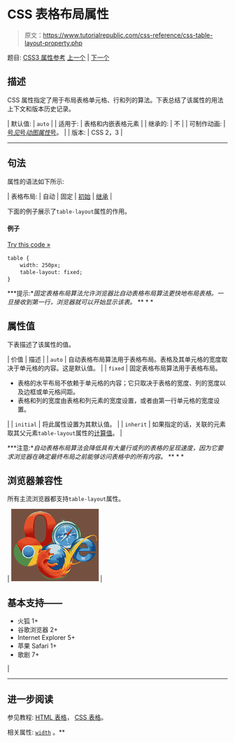 # CSS 表格布局属性

> 原文：<https://www.tutorialrepublic.com/css-reference/css-table-layout-property.php>

题目: [CSS3 属性参考](css3-properties.php) [上一个](css3-tab-size-property.php) | [下一个](css-text-align-property.php)

## 描述

CSS 属性指定了用于布局表格单元格、行和列的算法。下表总结了该属性的用法上下文和版本历史记录。

| 默认值: | `auto` |
| 适用于: | 表格和内嵌表格元素 |
| 继承的: | 不 |
| 可制作动画: | [号*见*号*动图属性*号](css-animatable-properties.php)。 |
| 版本: | CSS 2，3 |

* * *

## 句法

属性的语法如下所示:

| 表格布局: | 自动 &#124; 固定 &#124; [初始](../definitions.php#initial) &#124; [继承](../definitions.php#inherit) |

下面的例子展示了`table-layout`属性的作用。

#### 例子

[Try this code »](../codelab.php?topic=css&file=table-layout-property "Try this code using online Editor")

```
table {
    width: 250px;
    table-layout: fixed;
}
```

 ***提示:**固定表格布局算法允许浏览器比自动表格布局算法更快地布局表格。一旦接收到第一行，浏览器就可以开始显示该表。*  ** * *

## 属性值

下表描述了该属性的值。

| 价值 | 描述 |
| `auto` | 自动表格布局算法用于表格布局。表格及其单元格的宽度取决于单元格的内容。这是默认值。 |
| `fixed` | 固定表格布局算法用于表格布局。

*   表格的水平布局不依赖于单元格的内容；它只取决于表格的宽度、列的宽度以及边框或单元格间距。
*   表格和列的宽度由表格和列元素的宽度设置，或者由第一行单元格的宽度设置。

 |
| `initial` | 将此属性设置为其默认值。 |
| `inherit` | 如果指定的话，关联的元素取其父元素`table-layout`属性的[计算值](../definitions.php#computed-value)。 |

 ***注意:**自动表格布局算法会降低具有大量行或列的表格的呈现速度，因为它要求浏览器在确定最终布局之前能够访问表格中的所有内容。*  ** * *

## 浏览器兼容性

所有主流浏览器都支持`table-layout`属性。

| ![Browsers Icon](img/e9331123c77668c1832e541c2fca1002.png) | 

## 基本支持——

*   火狐 1+
*   谷歌浏览器 2+
*   Internet Explorer 5+
*   苹果 Safari 1+
*   歌剧 7+

 |

* * *

## 进一步阅读

参见教程: [HTML 表格](../html-tutorial/html-tables.php)， [CSS 表格](../css-tutorial/css-tables.php)。

相关属性: [`width`](css-width-property.php) 。**
